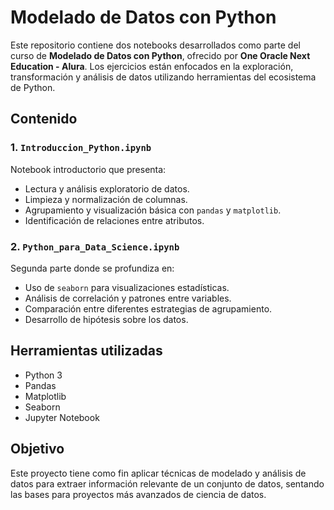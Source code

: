 # Modelado de Datos con Python

Este repositorio contiene dos notebooks desarrollados como parte del curso de **Modelado de Datos con Python**, ofrecido por **One Oracle Next Education - Alura**. Los ejercicios están enfocados en la exploración, transformación y análisis de datos utilizando herramientas del ecosistema de Python.

## Contenido

### 1. `Introduccion_Python.ipynb`
Notebook introductorio que presenta:
- Lectura y análisis exploratorio de datos.
- Limpieza y normalización de columnas.
- Agrupamiento y visualización básica con `pandas` y `matplotlib`.
- Identificación de relaciones entre atributos.

### 2. `Python_para_Data_Science.ipynb`
Segunda parte donde se profundiza en:
- Uso de `seaborn` para visualizaciones estadísticas.
- Análisis de correlación y patrones entre variables.
- Comparación entre diferentes estrategias de agrupamiento.
- Desarrollo de hipótesis sobre los datos.

## Herramientas utilizadas
- Python 3
- Pandas
- Matplotlib
- Seaborn
- Jupyter Notebook

## Objetivo
Este proyecto tiene como fin aplicar técnicas de modelado y análisis de datos para extraer información relevante de un conjunto de datos, sentando las bases para proyectos más avanzados de ciencia de datos.


